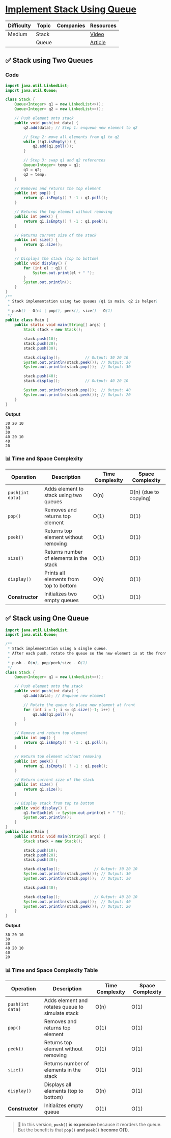 # [Implement Stack Using Queue](https://leetcode.com/problems/implement-stack-using-queues/description/)

| Difficulty | Topic        | Companies           | Resources   |
| ---------- | ------------ | ------------------- | ----------- |
| Medium     | Stack        |                     | [Video](https://youtu.be/tqQ5fTamIN4?si=i_8LPsLOovllcoyn)   |
|            | Queue        |                     | [Article]() |

## ✅ Stack using Two Queues

### Code
```java
import java.util.LinkedList;
import java.util.Queue;

class Stack {
    Queue<Integer> q1 = new LinkedList<>();
    Queue<Integer> q2 = new LinkedList<>();

    // Push element onto stack
    public void push(int data) {
        q2.add(data); // Step 1: enqueue new element to q2

        // Step 2: move all elements from q1 to q2
        while (!q1.isEmpty()) {
            q2.add(q1.poll());
        }

        // Step 3: swap q1 and q2 references
        Queue<Integer> temp = q1;
        q1 = q2;
        q2 = temp;
    }

    // Removes and returns the top element
    public int pop() {
        return q1.isEmpty() ? -1 : q1.poll();
    }

    // Returns the top element without removing
    public int peek() {
        return q1.isEmpty() ? -1 : q1.peek();
    }

    // Returns current size of the stack
    public int size() {
        return q1.size();
    }

    // Displays the stack (top to bottom)
    public void display() {
        for (int el : q1) {
            System.out.print(el + " ");
        }
        System.out.println();
    }
}
/**
 * Stack implementation using two queues (q1 is main, q2 is helper)
 *
 * push() - O(n) | pop(), peek(), size() - O(1)
 */
public class Main {
    public static void main(String[] args) {
        Stack stack = new Stack();

        stack.push(10);
        stack.push(20);
        stack.push(30);

        stack.display();           // Output: 30 20 10
        System.out.println(stack.peek()); // Output: 30
        System.out.println(stack.pop());  // Output: 30

        stack.push(40);
        stack.display();           // Output: 40 20 10

        System.out.println(stack.pop());  // Output: 40
        System.out.println(stack.peek()); // Output: 20
    }
}
```
**Output** 
```
30 20 10 
30
30
40 20 10 
40
20
```

### 📊 Time and Space Complexity

| **Operation**    | **Description**                         | **Time Complexity** | **Space Complexity**  |
| ---------------- | --------------------------------------- | ------------------- | --------------------- |
| `push(int data)` | Adds element to stack using two queues  | O(n)                | O(n) (due to copying) |
| `pop()`          | Removes and returns top element         | O(1)                | O(1)                  |
| `peek()`         | Returns top element without removing    | O(1)                | O(1)                  |
| `size()`         | Returns number of elements in the stack | O(1)                | O(1)                  |
| `display()`      | Prints all elements from top to bottom  | O(n)                | O(1)                  |
| **Constructor**  | Initializes two empty queues            | O(1)                | O(1)                  |



## ✅ Stack using One Queue
```java
import java.util.LinkedList;
import java.util.Queue;

/**
 * Stack implementation using a single queue.
 * After each push, rotate the queue so the new element is at the front.
 * 
 * push - O(n), pop/peek/size - O(1)
 */
class Stack {
    Queue<Integer> q1 = new LinkedList<>();

    // Push element onto the stack
    public void push(int data) {
        q1.add(data); // Enqueue new element

        // Rotate the queue to place new element at front
        for (int i = 1; i <= q1.size()-1; i++) {
            q1.add(q1.poll());
        }
    }

    // Remove and return top element
    public int pop() {
        return q1.isEmpty() ? -1 : q1.poll();
    }

    // Return top element without removing
    public int peek() {
        return q1.isEmpty() ? -1 : q1.peek();
    }

    // Return current size of the stack
    public int size() {
        return q1.size();
    }

    // Display stack from top to bottom
    public void display() {
        q1.forEach(el -> System.out.print(el + " "));
        System.out.println();
    }
}
public class Main {
    public static void main(String[] args) {
        Stack stack = new Stack();

        stack.push(10);
        stack.push(20);
        stack.push(30);

        stack.display();               // Output: 30 20 10
        System.out.println(stack.peek()); // Output: 30
        System.out.println(stack.pop());  // Output: 30

        stack.push(40);

        stack.display();               // Output: 40 20 10
        System.out.println(stack.pop());  // Output: 40
        System.out.println(stack.peek()); // Output: 20
    }
}
```
**Output**
```
30 20 10 
30
30
40 20 10 
40
20
```
### 📊 Time and Space Complexity Table

| **Operation**    | **Description**                                  | **Time Complexity** | **Space Complexity** |
| ---------------- | ------------------------------------------------ | ------------------- | -------------------- |
| `push(int data)` | Adds element and rotates queue to simulate stack | O(n)                | O(1)                 |
| `pop()`          | Removes and returns top element                  | O(1)                | O(1)                 |
| `peek()`         | Returns top element without removing             | O(1)                | O(1)                 |
| `size()`         | Returns number of elements in the stack          | O(1)                | O(1)                 |
| `display()`      | Displays all elements (top to bottom)            | O(n)                | O(1)                 |
| **Constructor**  | Initializes empty queue                          | O(1)                | O(1)                 |

> 🧠 In this version, **`push()` is expensive** because it reorders the queue. But the benefit is that **`pop()` and `peek()` become O(1)**.
